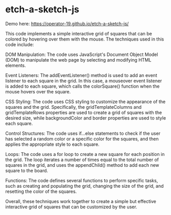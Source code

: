 # etch-a-sketch-js

Demo here: https://operator-19.github.io/etch-a-sketch-js/

This code implements a simple interactive grid of squares that can be colored by hovering over them with the mouse. The techniques used in this code include:

DOM Manipulation: The code uses JavaScript's Document Object Model (DOM) to manipulate the web page by selecting and modifying HTML elements.

Event Listeners: The addEventListener() method is used to add an event listener to each square in the grid. In this case, a mouseover event listener is added to each square, which calls the colorSquare() function when the mouse hovers over the square.

CSS Styling: The code uses CSS styling to customize the appearance of the squares and the grid. Specifically, the gridTemplateColumns and gridTemplateRows properties are used to create a grid of squares with the desired size, while backgroundColor and border properties are used to style each square.

Control Structures: The code uses if...else statements to check if the user has selected a random color or a specific color for the squares, and then applies the appropriate style to each square.

Loops: The code uses a for loop to create a new square for each position in the grid. The loop iterates a number of times equal to the total number of squares in the grid, and uses the appendChild() method to add each new square to the board.

Functions: The code defines several functions to perform specific tasks, such as creating and populating the grid, changing the size of the grid, and resetting the color of the squares.

Overall, these techniques work together to create a simple but effective interactive grid of squares that can be customized by the user.
